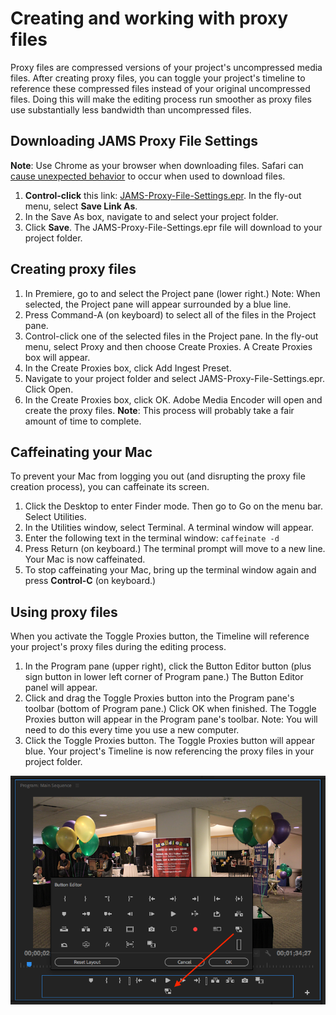 # Creating and working with proxy files

Proxy files are compressed versions of your project's uncompressed media files. After creating proxy files, you can toggle your project's timeline to reference these compressed files instead of your original uncompressed files. Doing this will make the editing process run smoother as proxy files use substantially less bandwidth than uncompressed files.

## Downloading JAMS Proxy File Settings

**Note**: Use Chrome as your browser when downloading files. Safari can [cause unexpected behavior](/troubleshooting/computer-is-trying-to-open-jams-text-template-in-photoshop.md) to occur when used to download files.

1. **Control-click** this link: [JAMS-Proxy-File-Settings.epr](https://jams-downloadable-files.s3-us-west-2.amazonaws.com/templates/JAMS-Proxy-File-Settings.epr). In the fly-out menu, select **Save Link As**.
2. In the Save As box, navigate to and select your project folder.
3. Click **Save**. The JAMS-Proxy-File-Settings.epr file will download to your project folder.

## Creating proxy files

1. In Premiere, go to and select the Project pane \(lower right.\) Note: When selected, the Project pane will appear surrounded by a blue line. 
2. Press Command-A \(on keyboard\) to select all of the files in the Project pane. 
3. Control-click one of the selected files in the Project pane. In the fly-out menu, select Proxy and then choose Create Proxies. A Create Proxies box will appear. 
4. In the Create Proxies box, click Add Ingest Preset. 
5. Navigate to your project folder and select JAMS-Proxy-File-Settings.epr. Click Open. 
6. In the Create Proxies box, click OK. Adobe Media Encoder will open and create the proxy files. **Note**: This process will probably take a fair amount of time to complete.  

## Caffeinating your Mac

To prevent your Mac from logging you out \(and disrupting the proxy file creation process\), you can caffeinate its screen.

1. Click the Desktop to enter Finder mode. Then go to Go on the menu bar. Select Utilities.
2. In the Utilities window, select Terminal. A terminal window will appear.  
3. Enter the following text in the terminal window: `caffeinate -d`
4. Press Return \(on keyboard.\) The terminal prompt will move to a new line. Your Mac is now caffeinated. 
5. To stop caffeinating your Mac, bring up the terminal window again and press **Control-C** \(on keyboard.\)

## Using proxy files

When you activate the Toggle Proxies button, the Timeline will reference your project's proxy files during the editing process.

1. In the Program pane \(upper right\), click the Button Editor button \(plus sign button in lower left corner of Program pane.\) The Button Editor panel will appear. 
2. Click and drag the Toggle Proxies button into the Program pane's toolbar \(bottom of Program pane.\) Click OK when finished. The Toggle Proxies button will appear in the Program pane's toolbar. Note: You will need to do this every time you use a new computer. 
3. Click the Toggle Proxies button. The Toggle Proxies button will appear blue. Your project's Timeline is now referencing the proxy files in your project folder. 

![](/assets/adding-toggle-proxies-button.png)

